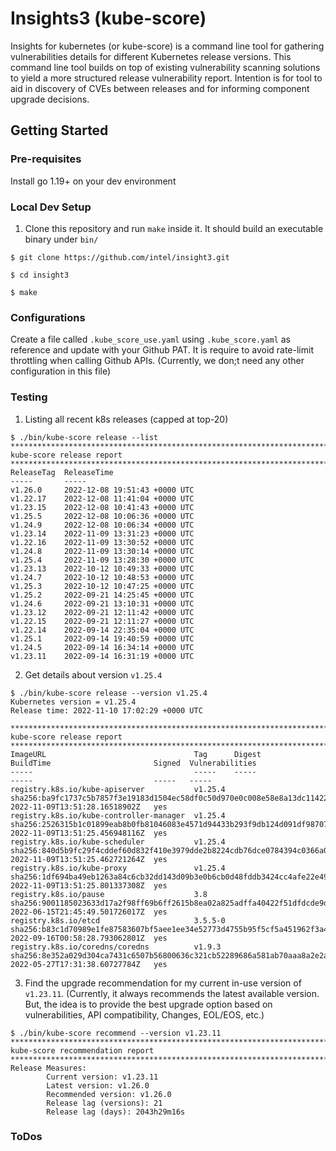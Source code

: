 # Insights3 (kube-score)

Insights for kubernetes (or kube-score) is a command line tool for gathering vulnerabilities details for different Kubernetes release versions. This command line tool builds on top of existing vulnerability scanning solutions to yield a more structured release vulnerability report. Intention is for tool to aid in discovery of CVEs between releases and for informing component upgrade decisions.​


## Getting Started

### Pre-requisites

Install go 1.19+ on your dev environment

### Local Dev Setup

1. Clone this repository and run `make` inside it. It should build an executable binary under `bin/`

```
$ git clone https://github.com/intel/insight3.git

$ cd insight3

$ make
```

### Configurations
Create a file called `.kube_score_use.yaml` using `.kube_score.yaml` as reference and update with your Github PAT. It is require to avoid rate-limit throttling when calling Github APIs.
(Currently, we don;t need any other configuration in this file)

### Testing

1. Listing all recent k8s releases (capped at top-20)
```
$ ./bin/kube-score release --list
********************************************************************************
kube-score release report
********************************************************************************
ReleaseTag  ReleaseTime
-----       -----
v1.26.0     2022-12-08 19:51:43 +0000 UTC
v1.22.17    2022-12-08 11:41:04 +0000 UTC
v1.23.15    2022-12-08 10:41:43 +0000 UTC
v1.25.5     2022-12-08 10:06:36 +0000 UTC
v1.24.9     2022-12-08 10:06:34 +0000 UTC
v1.23.14    2022-11-09 13:31:23 +0000 UTC
v1.22.16    2022-11-09 13:30:52 +0000 UTC
v1.24.8     2022-11-09 13:30:14 +0000 UTC
v1.25.4     2022-11-09 13:28:30 +0000 UTC
v1.23.13    2022-10-12 10:49:33 +0000 UTC
v1.24.7     2022-10-12 10:48:53 +0000 UTC
v1.25.3     2022-10-12 10:47:25 +0000 UTC
v1.25.2     2022-09-21 14:25:45 +0000 UTC
v1.24.6     2022-09-21 13:10:31 +0000 UTC
v1.23.12    2022-09-21 12:11:42 +0000 UTC
v1.22.15    2022-09-21 12:11:27 +0000 UTC
v1.22.14    2022-09-14 22:35:04 +0000 UTC
v1.25.1     2022-09-14 19:40:59 +0000 UTC
v1.24.5     2022-09-14 16:34:14 +0000 UTC
v1.23.11    2022-09-14 16:31:19 +0000 UTC
```

2. Get details about version `v1.25.4`

```
$ ./bin/kube-score release --version v1.25.4
Kubernetes version = v1.25.4
Release time: 2022-11-10 17:02:29 +0000 UTC

********************************************************************************
kube-score release report
********************************************************************************
ImageURL                                 Tag      Digest                                                                   BuildTime                       Signed  Vulnerabilities
-----                                    -----    -----                                                                    -----                           -----   -----
registry.k8s.io/kube-apiserver           v1.25.4  sha256:ba9fc1737c5b7857f3e19183d1504ec58df0c50d970e0c008e58e8a13dc11422  2022-11-09T13:51:28.16518902Z   yes
registry.k8s.io/kube-controller-manager  v1.25.4  sha256:2526315b1c01899eab8b0fb81046083e4571d94433b293f9db124d091df98707  2022-11-09T13:51:25.456948116Z  yes
registry.k8s.io/kube-scheduler           v1.25.4  sha256:840d5b9fc29f4cddef60d832f410e3979dde2b8224cdb76dce0784394c0366a0  2022-11-09T13:51:25.462721264Z  yes
registry.k8s.io/kube-proxy               v1.25.4  sha256:1df694ba49eb1263a84c6cb32dd143d09b3e0b6cb0d48fddb3424cc4afe22e49  2022-11-09T13:51:25.801337308Z  yes
registry.k8s.io/pause                    3.8      sha256:9001185023633d17a2f98ff69b6ff2615b8ea02a825adffa40422f51dfdcde9d  2022-06-15T21:45:49.501726017Z  yes
registry.k8s.io/etcd                     3.5.5-0  sha256:b83c1d70989e1fe87583607bf5aee1ee34e52773d4755b95f5cf5a451962f3a4  2022-09-16T00:58:28.793062801Z  yes
registry.k8s.io/coredns/coredns          v1.9.3   sha256:8e352a029d304ca7431c6507b56800636c321cb52289686a581ab70aaa8a2e2a  2022-05-27T17:31:38.60727784Z   yes
```

3. Find the upgrade recommendation for my current in-use version of `v1.23.11`. (Currently, it always recommends the latest available version. But, the idea is to provide the best upgrade option based on vulnerabilities, API compatibility, Changes, EOL/EOS, etc.)

```
$ ./bin/kube-score recommend --version v1.23.11
********************************************************************************
kube-score recommendation report
********************************************************************************
Release Measures:
        Current version: v1.23.11
        Latest version: v1.26.0
        Recommended version: v1.26.0
        Release lag (versions): 21
        Release lag (days): 2043h29m16s
```

### ToDos

